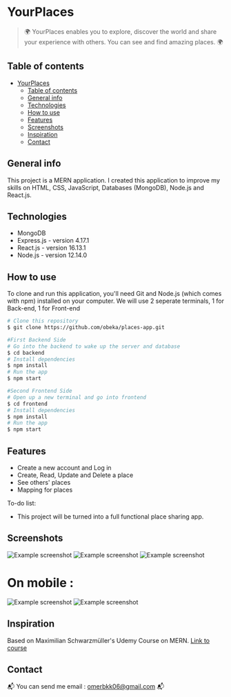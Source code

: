 # YourPlaces
> :earth_africa: YourPlaces enables you to explore, discover the world and share your experience with others. You can see and find amazing places. :earth_africa:

## Table of contents
- [YourPlaces](#yourplaces)
  - [Table of contents](#table-of-contents)
  - [General info](#general-info)
  - [Technologies](#technologies)
  - [How to use](#how-to-use)
  - [Features](#features)
  - [Screenshots](#screenshots)
  - [Inspiration](#inspiration)
  - [Contact](#contact)

## General info
This project is a MERN application. I created this application to improve my skills on HTML, CSS, JavaScript, Databases (MongoDB), Node.js and React.js.

## Technologies
* MongoDB 
* Express.js - version 4.17.1
* React.js - version 16.13.1
* Node.js - version 12.14.0

## How to use
To clone and run this application, you'll need Git and Node.js (which comes with npm) installed on your computer. We will use 2 seperate terminals, 1 for Back-end, 1 for Front-end
```bash
# Clone this repository
$ git clone https://github.com/obeka/places-app.git

#First Backend Side
# Go into the backend to wake up the server and database
$ cd backend
# Install dependencies
$ npm install
# Run the app
$ npm start

#Second Frontend Side
# Open up a new terminal and go into frontend 
$ cd frontend
# Install dependencies
$ npm install
# Run the app
$ npm start
```

## Features

* Create a new account and Log in
* Create, Read, Update and Delete a place
* See others' places
* Mapping for places

To-do list:
* This project will be turned into a full functional place sharing app. 

## Screenshots

![Example screenshot](https://i.postimg.cc/JnNWCyNX/1-Mainpage.png)
![Example screenshot](https://i.postimg.cc/7hR9B95n/2-Placepage.png)
![Example screenshot](https://i.postimg.cc/9QZbpGCy/map.png)

# On mobile : 
![Example screenshot](https://i.postimg.cc/y8mh9syP/4-mobile-users.png) ![Example screenshot](https://i.postimg.cc/c1vb3tgB/5-mobile.png)

## Inspiration
Based on Maximilian Schwarzmüller's Udemy Course on MERN. [Link to course](https://www.udemy.com/course/react-nodejs-express-mongodb-the-mern-fullstack-guide/)

## Contact
:mailbox_with_mail: You can send me email : omerbkk06@gmail.com :mailbox_with_mail:
